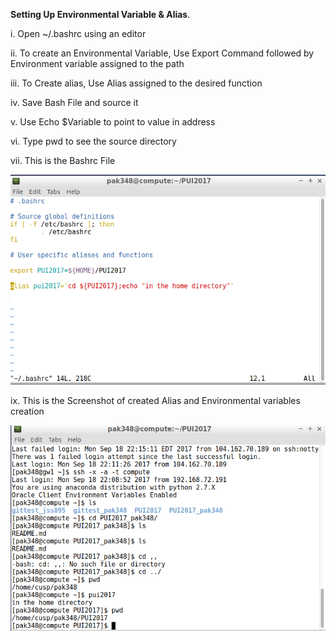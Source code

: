 **Setting Up Environmental Variable & Alias**.


i. Open ~/.bashrc using an editor


ii. To create an Environmental Variable, Use Export Command followed by Environment variable assigned to the path


iii. To Create alias, Use Alias assigned to the desired function


iv. Save Bash File and source it


v. Use Echo $Variable to point to value in address


vi. Type pwd to see the source directory


vii. This is the Bashrc File


![solarpalette](screenshots/Environmental_Variable_and_Alias_bashrc.png)


ix. This is the Screenshot of created Alias and Environmental variables creation


![solarpalette](screenshots/Environmental_Variable_and_Alias_instance.png)

